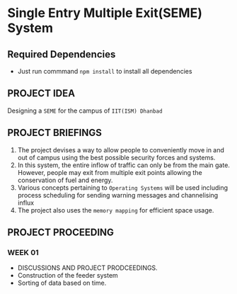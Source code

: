# Single Entry Multiple Exit(SEME)  System

## Required Dependencies
- Just run commmand `npm install` to install all dependencies

## PROJECT IDEA
Designing a `SEME` for the campus of `IIT(ISM) Dhanbad`

## PROJECT BRIEFINGS
1. The project devises a way to allow people to conveniently move in and out of campus using the best possible security forces and systems.
2. In this system, the entire inflow of traffic can only be from the main gate. However, people may exit from multiple exit points allowing the conservation of fuel and energy. 
3. Various concepts pertaining to `Operating Systems` will be used including process scheduling for sending warning messages and channelising influx
4. The project also uses the `memory mapping` for efficient space usage.

## PROJECT PROCEEDING

### WEEK 01
- DISCUSSIONS AND PROJECT PRODCEEDINGS. 
- Construction of the feeder system
- Sorting of data based on time.

